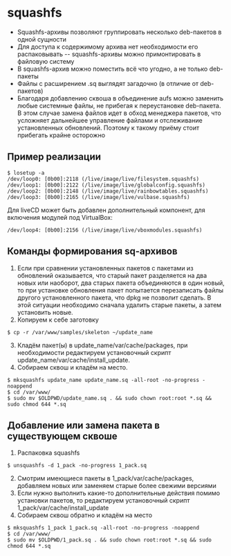 # squashfs

* Squashfs-архивы позволяют группировать несколько deb-пакетов в одной сущности
* Для доступа к содержимому архива нет необходимости его распаковывать -- squashfs-архивы можно примонтировать в файловую систему
* В squashfs-архив можно поместить всё что угодно, а не только deb-пакеты
* Файлы с расширением .sq выглядят загадочно (в отличие от deb-пакетов)
* Благодаря добавлению сквоша в объединение aufs можно заменить любые системные файлы, не прибегая к переустановке deb-пакета. В этом случае замена файлов идет в обход менеджера пакетов, что усложняет дальнейшее управление файлами и отслеживание установленных обновлений. Поэтому к такому приёму стоит прибегать крайне осторожно

## Пример реализации
```
$ losetup -a
/dev/loop0: [0b00]:2118 (/live/image/live/filesystem.squashfs)
/dev/loop1: [0b00]:2122 (/live/image/live/globalconfig.squashfs)
/dev/loop2: [0b00]:2148 (/live/image/live/rainbowtables.squashfs)
/dev/loop3: [0b00]:2165 (/live/image/live/vulbase.squashfs)
```
Для liveCD может быть добавлен дополнительный компонент, для включения модулей под VirtualBox:
```
/dev/loop4: [0b00]:2156 (/live/image/live/vboxmodules.squashfs)
```

## Команды формирования sq-архивов
1. Если при сравнении установленных пакетов с пакетами из обновлений оказывается, что старый пакет разделяется на два новых или наоборот, два старых пакета объединяются в один новый, то при установке обновления пакет попытается перезаписать файлы другого установленного пакета, что dpkg не позволит сделать. В этой ситуации необходимо сначала удалить старые пакеты, а затем установить новые.  
2. Копируем к себе заготовку
```
$ cp -r /var/www/samples/skeleton ~/update_name
```
3. Кладём пакет(ы) в update_name/var/cache/packages, при необходимости редактируем установочный скрипт update_name/var/cache/install_update.   
4. Собираем сквош и кладём на место.
```
$ mksquashfs update_name update_name.sq -all-root -no-progress -noappend
$ cd /var/www/
$ sudo mv $OLDPWD/update_name.sq . && sudo chown root:root *.sq && sudo chmod 644 *.sq
```

## Добавление или замена пакета в существующем сквоше
1. Распаковка squashfs
```
$ unsquashfs -d 1_pack -no-progress 1_pack.sq
```
2. Смотрим имеющиеся пакеты в 1_pack/var/cache/packages, добавляем новых или заменяем старые более свежими версиями
3. Если нужно выполнить какие-то дополнительные действия помимо установки пакетов, то редактируем установочный скрипт 1_pack/var/cache/install_update
4. Собираем сквош обратно и кладём на место
```
$ mksquashfs 1_pack 1_pack.sq -all-root -no-progress -noappend
$ cd /var/www/
$ sudo mv $OLDPWD/1_pack.sq . && sudo chown root:root *.sq && sudo chmod 644 *.sq
```
